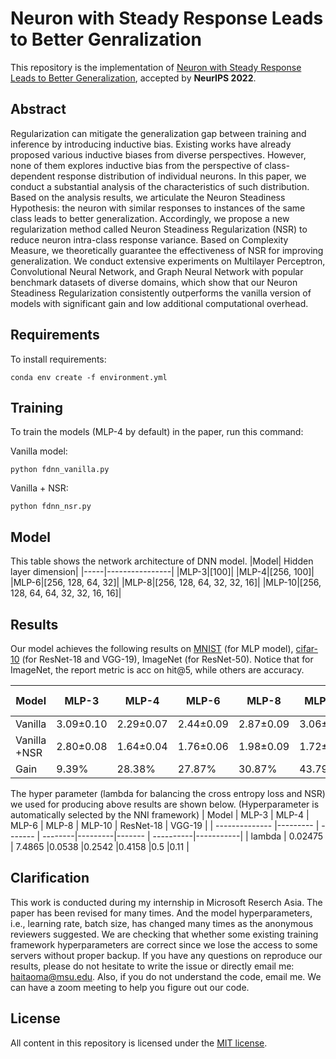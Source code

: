 # Neuron with Steady Response Leads to Better Genralization

This repository is the implementation of [Neuron with Steady Response Leads to Better
Generalization](https://arxiv.org/pdf/2111.15414.pdf), accepted by **NeurIPS 2022**. 

## Abstract
Regularization can mitigate the generalization gap between training and inference by introducing inductive bias. Existing works have already proposed various inductive biases from diverse perspectives. However, none of them explores inductive bias from the perspective of class-dependent response distribution of individual neurons. In this paper, we conduct a substantial analysis of the characteristics of such distribution. Based on the analysis results, we articulate the Neuron Steadiness Hypothesis: the neuron with similar responses to instances of the same class leads to better generalization. Accordingly, we propose a new regularization method called Neuron Steadiness Regularization (NSR) to reduce neuron intra-class response variance. Based on Complexity Measure, we theoretically guarantee the effectiveness of NSR for improving generalization. We conduct extensive experiments on Multilayer Perceptron, Convolutional Neural Network, and Graph Neural Network with popular benchmark datasets of diverse domains, which show that our Neuron Steadiness Regularization consistently outperforms the vanilla version of models with significant gain and low additional computational overhead. 

## Requirements

To install requirements:

```setup
conda env create -f environment.yml
```
## Training

To train the models (MLP-4 by default) in the paper, run this command:

Vanilla model:
```
python fdnn_vanilla.py
```
Vanilla + NSR:
```train
python fdnn_nsr.py
```
## Model
This table shows the network architecture of DNN model.
|Model| Hidden layer dimension|
|-----|----------------|
|MLP-3|[100]|
|MLP-4|[256, 100]|
|MLP-6|[256, 128, 64, 32]|
|MLP-8|[256, 128, 64, 32, 32, 16]|
|MLP-10|[256, 128, 64, 64, 32, 32, 16, 16]|
## Results

Our model achieves the following results on [MNIST](http://www.dia.fi.upm.es/~lbaumela/PracRF11/MNIST.html) (for MLP model), [cifar-10](https://www.cs.toronto.edu/~kriz/cifar.html) (for ResNet-18 and VGG-19), ImageNet (for ResNet-50). Notice that for ImageNet, the report metric is acc on hit@5, while others are accuracy. 

| Model        | MLP-3     | MLP-4     | MLP-6     | MLP-8     | MLP-10    | ResNet-18 | VGG-19    | ResNet-50 |
| ------------ | --------- | --------- | --------- | --------- | --------- | --------- | --------- | --------- |
| Vanilla      | 3.09±0.10 | 2.29±0.07 | 2.44±0.09 | 2.87±0.09 | 3.06±0.06 | 4.22±0.07 | 9.19±0.17 | 7.82±0.07 |
| Vanilla +NSR | 2.80±0.08 | 1.64±0.04 | 1.76±0.06 | 1.98±0.09 | 1.72±0.14 | 3.74±0.08 | 8.09±0.10 | 6.98±0.08 |
| Gain         | 9.39%     | 28.38%    | 27.87%    | 30.87%    | 43.79%    | 11.37%    | 11.97%    | 10.74%    |

The hyper parameter (lambda for balancing the cross entropy loss and NSR) we used for producing above results are shown below. (Hyperparameter is automatically selected by the NNI framework)
| Model          | MLP-3    | MLP-4   | MLP-6   | MLP-8   | MLP-10  | ResNet-18 | VGG-19    |
| -------------- |--------- | ------- | --------|---------|-------  | ----------|-----------|
| lambda         | 0.02475  | 7.4865  |0.0538   |0.2542   |0.4158   |0.5        |0.11       |

## Clarification

This work is conducted during my internship in Microsoft Reserch Asia. The paper has been revised for many times. And the model hyperparameters, i.e., learning rate, batch size, has changed many times as the anonymous reviewers suggested. We are checking that whether some existing training framework hyperparameters are correct since we lose the access to some servers without proper backup. If you have any questions on reproduce our results, please do not hesitate to write the issue or directly email me: haitaoma@msu.edu. Also, if you do not understand the code, email me. We can have a zoom meeting to help you figure out our code.

## License

All content in this repository is licensed under the [MIT license](https://github.com/git/git-scm.com/blob/main/MIT-LICENSE.txt).

